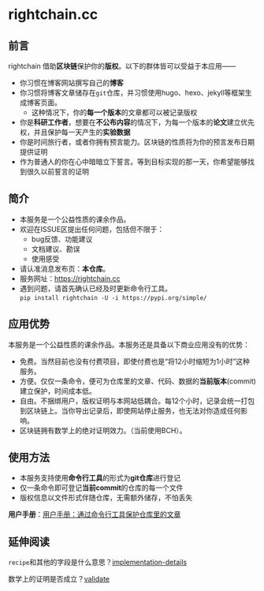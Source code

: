 # rightchain.cc

## 前言

rightchain 借助**区块链**保护你的**版权**。以下的群体皆可以受益于本应用——

- 你习惯在博客网站撰写自己的**博客**
- 你习惯将博客文章储存在`git`仓库，并习惯使用hugo、hexo、jekyll等框架生成博客页面。
    - 这种情况下，你的**每一个版本**的文章都可以被记录版权
- 你是**科研工作者**，想要在**不公布内容**的情况下，为每一个版本的**论文**建立优先权，并且保护每一天产生的**实验数据**
- 你是时间旅行者，或者你拥有预言能力。区块链的性质将为你的预言发布日期提供证明
- 作为普通人的你在心中暗暗立下誓言。等到目标实现的那一天，你希望能够找到很久以前誓言的证明

## 简介

- 本服务是一个公益性质的课余作品。
- 欢迎在ISSUE区提出任何问题，包括但不限于：
    - bug反馈、功能建议
    - 文档建议、勘误
    - 使用感受
- 请认准消息发布页：**本仓库**。  
- 服务网址：https://rightchain.cc
- 遇到问题，请首先确认已经及时更新命令行工具。  
`pip install rightchain -U -i https://pypi.org/simple/`




## 应用优势

本服务是一个公益性质的课余作品。本服务还是具备以下商业应用没有的优势：

- 免费。当然目前也没有付费项目，即使付费也是“将12小时缩短为1小时”这种服务。
- 方便。仅仅一条命令，便可为仓库里的文章、代码、数据的**当前版本**(commit)建立保护，时间成本低。
- 自由。不捆绑用户，版权证明与本网站低耦合。每12个小时，记录会统一打包到区块链上。当你导出记录后，即使网站停止服务，也无法对你造成任何影响。
- 区块链拥有数学上的绝对证明效力。（当前使用BCH）。


## 使用方法

- 本服务支持使用**命令行工具**的形式为**git仓库**进行登记
- 仅一条命令即可登记**当前commit**的仓库的每一个文件
- 版权信息以文件形式伴随仓库，无需额外储存，不怕丢失

**用户手册**：[用户手册：通过命令行工具保护仓库里的文章](./readme-tool.md)


## 延伸阅读

`recipe`和其他的字段是什么意思？[implementation-details](implementation-details.md)

数学上的证明是否成立？[validate](./validate.md)
